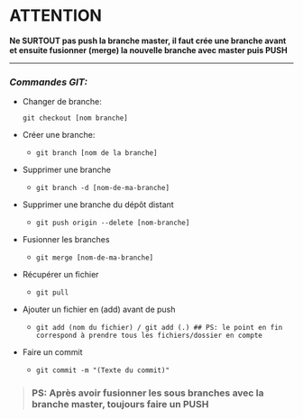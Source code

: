 
# ATTENTION

**Ne SURTOUT pas push la branche master, il faut crée une branche avant et ensuite fusionner (merge) la nouvelle branche avec master puis PUSH**

---
### *Commandes GIT:*


- Changer de branche:

	 `git checkout [nom branche]`
- Créer une branche:
	- `git branch [nom de la branche]`
- Supprimer une branche
	-    `git branch -d [nom-de-ma-branche]`
- Supprimer une branche du dépôt distant 
	-  `git push origin --delete [nom-branche]`
- Fusionner les branches
	-  `git merge [nom-de-ma-branche]`
- Récupérer un fichier 
	-  `git pull`
- Ajouter un fichier en (add) avant de push
	- `git add (nom du fichier) / git add (.) ## PS: le point en fin correspond à prendre tous les fichiers/dossier en compte`
- Faire un commit
	- `git commit -m "(Texte du commit)"`

> ### **PS: Après avoir fusionner les sous branches avec la branche master, toujours faire un PUSH**

